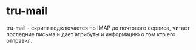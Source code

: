 # tru-mail
tru-mail - скрипт подключается по IMAP до почтового сервиса, читает последние письма и дает атрибуты и информацию о том кто его отправил.
